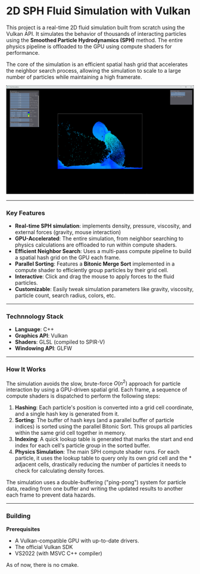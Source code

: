 # 2D SPH Fluid Simulation with Vulkan

This project is a real-time 2D fluid simulation built from scratch using the Vulkan API. It simulates the behavior of thousands of interacting particles using the **Smoothed Particle Hydrodynamics (SPH)** method. The entire physics pipeline is offloaded to the GPU using compute shaders for performance.

The core of the simulation is an efficient spatial hash grid that accelerates the neighbor search process, allowing the  simulation to scale to a large number of particles while maintaining a high framerate.

![Screenshot 1](visual_assets/fluidsim.png)
___
### Key Features
* **Real-time SPH simulation**: implements density, pressure, viscosity, and external forces (gravity, mouse interaction)
* **GPU-Accelerated**: The entire simulation, from neighbor searching to physics calculations are offloaded to run within compute shaders.
* **Efficient Neighbor Search**: Uses a multi-pass compute pipeline to build a spatial hash grid on the GPU each frame.
* **Parallel Sorting**: Features a **Bitonic Merge Sort** implemented in a compute shader to efficiently group particles by their grid cell.
* **Interactive**: Click and drag the mouse to apply forces to the fluid particles.
* **Customizable**: Easily tweak simulation parameters like gravity, viscosity, particle count, search radius, colors, etc.

___

### Technnology Stack
* **Language**: C++
* **Graphics API**: Vulkan
* **Shaders**: GLSL (compiled to SPIR-V)
* **Windowing API**: GLFW
___

### How It Works
The simulation avoids the slow, brute-force $O(n^2)$ approach for particle interaction by using a GPU-driven spatial grid. Each frame, a sequence of compute shaders is dispatched to perform the following steps:
1. **Hashing**: Each particle's position is converted into a grid cell coordinate, and a single hash key is generated from it.
2. **Sorting**: The buffer of hash keys (and a parallel buffer of particle indices) is sorted using the parallel Bitonic Sort. This groups all particles within the same grid cell together in memory.
3. **Indexing**: A quick lookup table is generated that marks the start and end index for each cell's particle group in the sorted buffer.
4. **Physics Simulation**: The main SPH compute shader runs. For each particle, it uses the lookup table to query only its own grid cell and the * adjacent cells, drastically reducing the number of particles it needs to check for calculating density forces.

The simulation uses a double-buffering ("ping-pong") system for particle data, reading from one buffer and writing the updated results to another each frame to prevent data hazards.

___
### Building
**Prerequisites**
* A Vulkan-compatible GPU with up-to-date drivers.
* The official Vulkan SDK
* VS2022 (with MSVC C++ compiler)


As of now, there is no cmake.